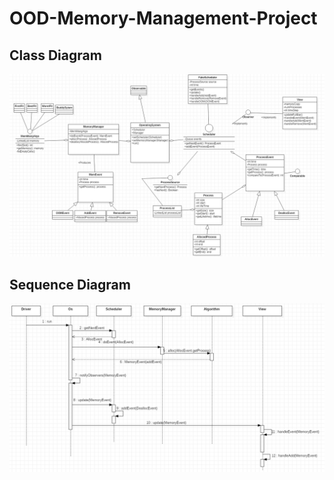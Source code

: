 # OOD-Memory-Management-Project
## Class Diagram 
![alt text](https://github.com/phillyq22/OOD-Memory-Management-Project/blob/master/Diagrams/MemorySimulationUML.png)

## Sequence Diagram
![alt text](https://github.com/phillyq22/OOD-Memory-Management-Project/blob/master/Diagrams/Sequence%20Diagram.png)
